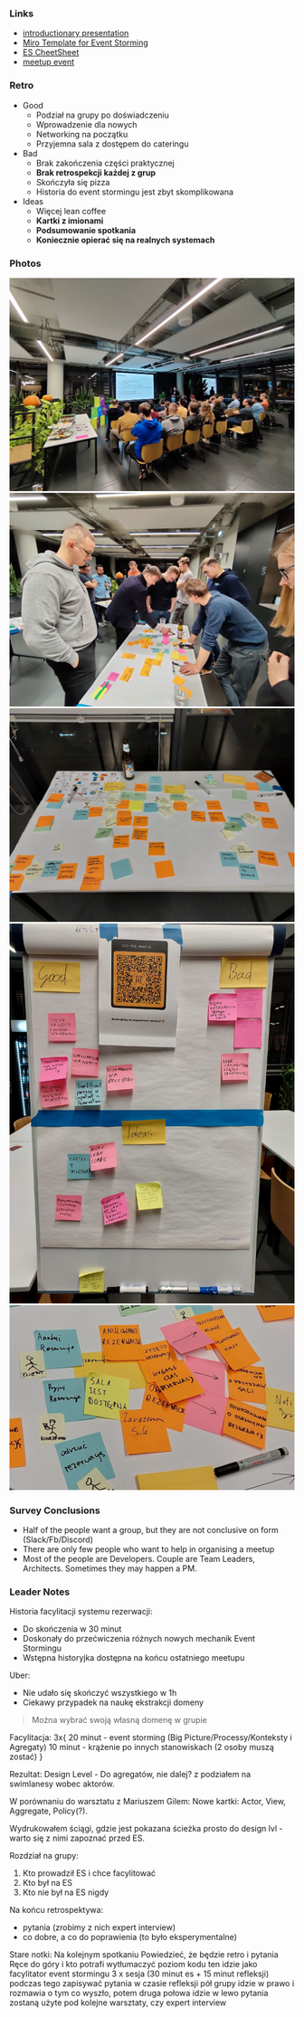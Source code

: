 ### Links
- [introductionary presentation](https://gitlab.com/oneacik/lifecycle/-/blob/master/prezentacje%20i%20warsztaty/presentation/DDD-GDA-10-2022-event-storming/template.pdf)
- [Miro Template for Event Storming](https://miro.com/app/board/o9J_kt3rZb4=/)
- [ES CheetSheet](./EventStorming.png)
- [meetup event](https://www.meetup.com/pl-PL/ddd-gda/events/288475031/)

### Retro
- Good
	- Podział na grupy po doświadczeniu
	- Wprowadzenie dla nowych
	- Networking na początku
	- Przyjemna sala z dostępem do cateringu
- Bad
	- Brak zakończenia części praktycznej
	- **Brak retrospekcji każdej z grup**
	- Skończyła się pizza
	- Historia do event stormingu jest zbyt skomplikowana
- Ideas
	- Więcej lean coffee
	- **Kartki z imionami**
	- **Podsumowanie spotkania**
	- **Koniecznie opierać się na realnych systemach**

### Photos
![people](PPL.jpeg)
![ES](STORMING.jpeg)
![ES](EVENTSTORMING.jpg)
![RETRO](RETRO.jpg)
![ZOOM](ZOOM.jpg)


### Survey Conclusions
- Half of the people want a group, but they are not conclusive on form (Slack/Fb/Discord)
- There are only few people who want to help in organising a meetup
- Most of the people are Developers. Couple are Team Leaders, Architects. Sometimes they may happen a PM.



### Leader Notes

Historia facylitacji systemu rezerwacji:
- Do skończenia w 30 minut
- Doskonały do przećwiczenia różnych nowych mechanik Event Stormingu
- Wstępna historyjka dostępna na końcu ostatniego meetupu

Uber:
- Nie udało się skończyć wszystkiego w 1h
- Ciekawy przypadek na naukę ekstrakcji domeny

> Można wybrać swoją własną domenę w grupie

Facylitacja:
3x{
20 minut - event storming (Big Picture/Processy/Konteksty i Agregaty)
10 minut - krążenie po innych stanowiskach (2 osoby muszą zostać)
}

Rezultat:
Design Level - Do agregatów, nie dalej?
z podziałem na swimlanesy wobec aktorów.

W porównaniu do warsztatu z Mariuszem Gilem:
Nowe kartki: Actor, View, Aggregate, Policy(?).

Wydrukowałem ściągi, gdzie jest pokazana ścieżka prosto do design lvl - warto się z nimi zapoznać przed ES.

Rozdział na grupy:
1. Kto prowadził ES i chce facylitować
1. Kto był na ES
1. Kto nie był na ES nigdy

Na końcu retrospektywa:
- pytania (zrobimy z nich expert interview)
- co dobre, a co do poprawienia (to było eksperymentalne)

Stare notki:
Na kolejnym spotkaniu
Powiedzieć, że będzie retro i pytania
Ręce do góry i kto potrafi wytłumaczyć poziom kodu ten idzie jako facylitator event stormingu
3 x sesja (30 minut es + 15 minut refleksji) podczas tego zapisywać pytania
w czasie refleksji pół grupy idzie w prawo i rozmawia o tym co wyszło, potem druga połowa idzie w lewo
pytania zostaną użyte pod kolejne warsztaty, czy expert interview


